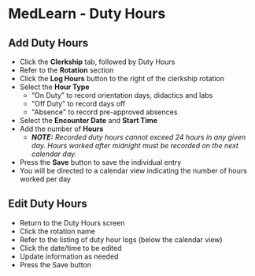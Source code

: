 # MedLearn - Duty Hours

## Add Duty Hours

* Click the **Clerkship** tab, followed by Duty Hours
* Refer to the **Rotation** section
* Click the **Log Hours** button to the right of the clerkship rotation
* Select the **Hour Type**
    * “On Duty” to record orientation days, didactics and labs
    * "Off Duty" to record days off
    * "Absence" to record pre-approved absences
* Select the **Encounter Date** and **Start Time**
* Add the number of **Hours**
    * _**NOTE:** Recorded duty hours cannot exceed 24 hours in any given day. Hours worked after midnight must be recorded on the next calendar day._
* Press the **Save** button to save the individual entry
* You will be directed to a calendar view indicating the number of hours worked per day

## Edit Duty Hours

* Return to the Duty Hours screen
* Click the rotation name
* Refer to the listing of duty hour logs (below the calendar view)
* Click the date/time to be edited
* Update information as needed
* Press the Save button
